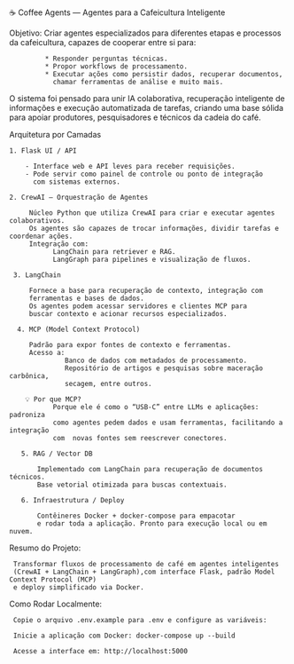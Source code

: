 ☕ Coffee Agents — Agentes para a Cafeicultura Inteligente

Objetivo: Criar agentes especializados para diferentes etapas e processos da cafeicultura, capazes de cooperar entre si para:

             * Responder perguntas técnicas.
             * Propor workflows de processamento.
             * Executar ações como persistir dados, recuperar documentos, 
               chamar ferramentas de análise e muito mais.
                 
O sistema foi pensado para unir IA colaborativa, recuperação inteligente de informações e execução automatizada de tarefas, 
criando uma base sólida para apoiar produtores, pesquisadores e técnicos da cadeia do café.

Arquitetura por Camadas

    1. Flask UI / API
    
        - Interface web e API leves para receber requisições.
        - Pode servir como painel de controle ou ponto de integração 
          com sistemas externos.

    2. CrewAI — Orquestração de Agentes
    
         Núcleo Python que utiliza CrewAI para criar e executar agentes colaborativos.
         Os agentes são capazes de trocar informações, dividir tarefas e coordenar ações.
         Integração com:
               LangChain para retriever e RAG.
               LangGraph para pipelines e visualização de fluxos.

     3. LangChain
     
         Fornece a base para recuperação de contexto, integração com 
         ferramentas e bases de dados.
         Os agentes podem acessar servidores e clientes MCP para 
         buscar contexto e acionar recursos especializados.

      4. MCP (Model Context Protocol)
      
         Padrão para expor fontes de contexto e ferramentas.
         Acesso a:
                  Banco de dados com metadados de processamento.
                  Repositório de artigos e pesquisas sobre maceração carbônica, 
                  secagem, entre outros.

        💡 Por que MCP?
               Porque ele é como o “USB-C” entre LLMs e aplicações: padroniza 
               como agentes pedem dados e usam ferramentas, facilitando a integração 
               com  novas fontes sem reescrever conectores.

       5. RAG / Vector DB
       
           Implementado com LangChain para recuperação de documentos técnicos.
           Base vetorial otimizada para buscas contextuais.

       6. Infraestrutura / Deploy
       
           Contêineres Docker + docker-compose para empacotar 
           e rodar toda a aplicação. Pronto para execução local ou em nuvem.

Resumo do Projeto:

     Transformar fluxos de processamento de café em agentes inteligentes 
     (CrewAI + LangChain + LangGraph),com interface Flask, padrão Model Context Protocol (MCP)
     e deploy simplificado via Docker.

Como Rodar Localmente:

     Copie o arquivo .env.example para .env e configure as variáveis:
     
     Inicie a aplicação com Docker: docker-compose up --build
     
     Acesse a interface em: http://localhost:5000
